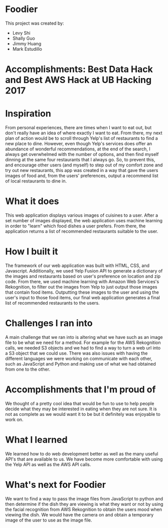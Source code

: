 # Foodier

This project was created by:
  * Levy Shi
  * Shally Guo
  * Jimmy Huang
  * Mark Estudillo
  
# Accomplishments: Best Data Hack and Best AWS Hack at UB Hacking 2017
# Inspiration
From personal experiences, there are times when I want to eat out, but don't really have an idea of where exactly I want to eat. From there, my next plan of action would be to scroll through Yelp's list of restaurants to find a new place to dine. However, even though Yelp's services does offer an abundance of wonderful recommendations, at the end of the search, I always get overwhelmed with the number of options, and then find myself dinning at the same four restaurants that I always go. So, to prevent this, and encourage other users (and myself) to step out of my comfort zone and try out new restaurants, this app was created in a way that gave the users images of food and, from the users' preferences, output a recommend list of local restaurants to dine in.

# What it does
This web application displays various images of cuisines to a user. After a set number of images displayed, the web application uses machine learning in order to "learn" which food dishes a user prefers. From there, the application returns a list of recommended restaurants suitable to the user.

# How I built it
The framework of our web application was built with HTML, CSS, and Javascript. Additionally, we used Yelp Fusion API to generate a dictionary of the images and restaurants based on user's preference on location and zip code. From there, we used machine learning with Amazon Web Services's Rekognition, to filter out the images from Yelp to just output those images that contain food items. Outputting these images to the user and using the user's input to those food items, our final web application generates a final list of recommended restaurants to the users.

# Challenges I ran into
A main challenge that we ran into is altering what we have such as an image file to be what we need for a method. For example for the AWS Rekognition calls, we needed S3 objects and we had to find a way to turn a web url into a S3 object that we could use. There was also issues with having the different languages we were working on communicate with each other, such as JavaScript and Python and making use of what we had obtained from one to the other.

# Accomplishments that I'm proud of
We thought of a pretty cool idea that would be fun to use to help people decide what they may be interested in eating when they are not sure. It is not as complete as we would want it to be but it definitely was enjoyable to work on.

# What I learned
We learned how to do web development better as well as the many useful API's that are available to us. We have become more comfortable with using the Yelp API as well as the AWS API calls.

# What's next for Foodier
We want to find a way to pass the image files from JavaScript to python and then determine if the dish they are viewing is what they want or not by using the facial recognition from AWS Rekognition to obtain the users mood when viewing the dish. We would have the camera on and obtain a temporary image of the user to use as the image file.

